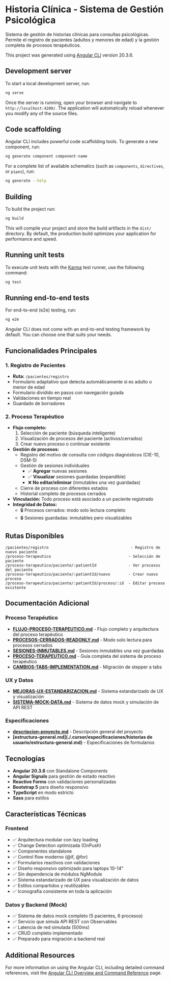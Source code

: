 # Historia Clínica - Sistema de Gestión Psicológica

Sistema de gestión de historias clínicas para consultas psicológicas. Permite el registro de pacientes (adultos y menores de edad) y la gestión completa de procesos terapéuticos.

This project was generated using [Angular CLI](https://github.com/angular/angular-cli) version 20.3.6.

## Development server

To start a local development server, run:

```bash
ng serve
```

Once the server is running, open your browser and navigate to `http://localhost:4200/`. The application will automatically reload whenever you modify any of the source files.

## Code scaffolding

Angular CLI includes powerful code scaffolding tools. To generate a new component, run:

```bash
ng generate component component-name
```

For a complete list of available schematics (such as `components`, `directives`, or `pipes`), run:

```bash
ng generate --help
```

## Building

To build the project run:

```bash
ng build
```

This will compile your project and store the build artifacts in the `dist/` directory. By default, the production build optimizes your application for performance and speed.

## Running unit tests

To execute unit tests with the [Karma](https://karma-runner.github.io) test runner, use the following command:

```bash
ng test
```

## Running end-to-end tests

For end-to-end (e2e) testing, run:

```bash
ng e2e
```

Angular CLI does not come with an end-to-end testing framework by default. You can choose one that suits your needs.

## Funcionalidades Principales

### 1. Registro de Pacientes
- **Ruta:** `/pacientes/registro`
- Formulario adaptativo que detecta automáticamente si es adulto o menor de edad
- Formulario dividido en pasos con navegación guiada
- Validaciones en tiempo real
- Guardado de borradores

### 2. Proceso Terapéutico
- **Flujo completo:**
  1. Selección de paciente (búsqueda inteligente)
  2. Visualización de procesos del paciente (activos/cerrados)
  3. Crear nuevo proceso o continuar existente
- **Gestión de procesos:**
  - Registro del motivo de consulta con códigos diagnósticos (CIE-10, DSM-5)
  - Gestión de sesiones individuales
    - ✅ **Agregar** nuevas sesiones
    - ✅ **Visualizar** sesiones guardadas (expandible)
    - ❌ **No editar/eliminar** (inmutables una vez guardadas)
  - Cierre de proceso con diferentes estados
  - Historial completo de procesos cerrados
- **Vinculación:** Todo proceso está asociado a un paciente registrado
- **Integridad de Datos:**
  - 🔒 Procesos cerrados: modo solo lectura completo
  - 🔒 Sesiones guardadas: inmutables pero visualizables

## Rutas Disponibles

```
/pacientes/registro                                    - Registro de nuevo paciente
/proceso-terapeutico                                  - Selección de paciente
/proceso-terapeutico/paciente/:patientId              - Ver procesos del paciente
/proceso-terapeutico/paciente/:patientId/nuevo        - Crear nuevo proceso
/proceso-terapeutico/paciente/:patientId/proceso/:id  - Editar proceso existente
```

## Documentación Adicional

### Proceso Terapéutico
- **[FLUJO-PROCESO-TERAPEUTICO.md](./FLUJO-PROCESO-TERAPEUTICO.md)** - Flujo completo y arquitectura del proceso terapéutico
- **[PROCESOS-CERRADOS-READONLY.md](./PROCESOS-CERRADOS-READONLY.md)** - Modo solo lectura para procesos cerrados
- **[SESIONES-INMUTABLES.md](./SESIONES-INMUTABLES.md)** - Sesiones inmutables una vez guardadas
- **[PROCESO-TERAPEUTICO.md](./PROCESO-TERAPEUTICO.md)** - Guía completa del sistema de proceso terapéutico
- **[CAMBIOS-TABS-IMPLEMENTATION.md](./CAMBIOS-TABS-IMPLEMENTATION.md)** - Migración de stepper a tabs

### UX y Datos
- **[MEJORAS-UX-ESTANDARIZACION.md](./MEJORAS-UX-ESTANDARIZACION.md)** - Sistema estandarizado de UX y visualización
- **[SISTEMA-MOCK-DATA.md](./SISTEMA-MOCK-DATA.md)** - Sistema de datos mock y simulación de API REST

### Especificaciones
- **[descripcion-proyecto.md](./.cursor/especificaciones/descripcion-proyecto.md)** - Descripción general del proyecto
- **[estructura-general.md](./.cursor/especificaciones/historias de usuario/estructura-general.md)** - Especificaciones de formularios

## Tecnologías

- **Angular 20.3.6** con Standalone Components
- **Angular Signals** para gestión de estado reactivo
- **Reactive Forms** con validaciones personalizadas
- **Bootstrap 5** para diseño responsivo
- **TypeScript** en modo estricto
- **Sass** para estilos

## Características Técnicas

### Frontend
- ✅ Arquitectura modular con lazy loading
- ✅ Change Detection optimizada (OnPush)
- ✅ Componentes standalone
- ✅ Control flow moderno (@if, @for)
- ✅ Formularios reactivos con validaciones
- ✅ Diseño responsivo optimizado para laptops 10-14"
- ✅ Sin dependencia de módulos NgModule
- ✅ Sistema estandarizado de UX para visualización de datos
- ✅ Estilos compartidos y reutilizables
- ✅ Iconografía consistente en toda la aplicación

### Datos y Backend (Mock)
- ✅ Sistema de datos mock completo (5 pacientes, 6 procesos)
- ✅ Servicio que simula API REST con Observables
- ✅ Latencia de red simulada (500ms)
- ✅ CRUD completo implementado
- ✅ Preparado para migración a backend real

## Additional Resources

For more information on using the Angular CLI, including detailed command references, visit the [Angular CLI Overview and Command Reference](https://angular.dev/tools/cli) page.
